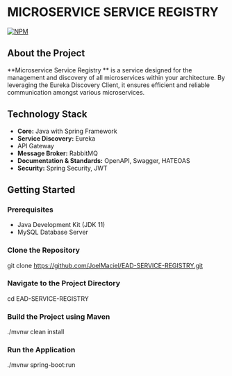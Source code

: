 # MICROSERVICE SERVICE REGISTRY

[![NPM](https://img.shields.io/npm/l/react)](https://github.com/JoelMaciel/Product-Catalog/blob/readm/LICENCE)

## About the Project

**Microservice Service Registry **  is a service designed for the management and discovery of all microservices within your architecture. By leveraging the Eureka Discovery Client, it ensures efficient and reliable communication amongst various microservices.



## Technology Stack

- **Core:** Java with Spring Framework
- **Service Discovery:** Eureka
- API Gateway
- **Message Broker:** RabbitMQ
- **Documentation & Standards:** OpenAPI, Swagger, HATEOAS
- **Security:** Spring Security, JWT


## Getting Started

### Prerequisites

- Java Development Kit (JDK 11)
- MySQL Database Server


### Clone the Repository
git clone https://github.com/JoelMaciel/EAD-SERVICE-REGISTRY.git


### Navigate to the Project Directory
cd EAD-SERVICE-REGISTRY

### Build the Project using Maven
./mvnw clean install

### Run the Application
./mvnw spring-boot:run






